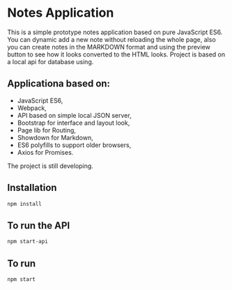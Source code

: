# Notes Application
This is a simple prototype notes application based on pure JavaScript ES6. You can dynamic add a new note without reloading the whole page, also you can create notes in the MARKDOWN format and using the preview button to see how it looks converted to the HTML looks. Project is based on a local api for database using.

## Applicationa based on:

* JavaScript ES6,
* Webpack,
* API based on simple local JSON server,
* Bootstrap for interface and layout look,
* Page lib for Routing,
* Showdown for Markdown,
* ES6 polyfills to support older browsers,
* Axios for Promises.

The project is still developing.

## Installation

```bash
npm install
```
## To run the API

```bash
npm start-api
```
## To run

```bash
npm start
```
